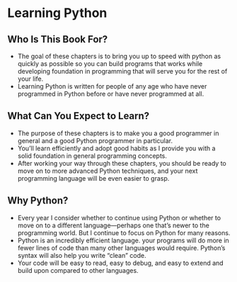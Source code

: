 # Learning Python

## Who Is This Book For?
        
- The goal of these chapters is to bring you up to speed with python as quickly as possible so you can build programs that works while developing foundation in programming that will serve you for the rest of your life. 
- Learning Python is written for people of any age who have never programmed in Python before or have never programmed at all.
                
## What Can You Expect to Learn?

- The purpose of these chapters is to make you a good programmer in general and a good Python programmer in particular.
- You’ll learn efficiently and adopt good habits as I provide you with a solid foundation in general programming concepts.
- After working your way through these chapters, you should be ready to move on to more advanced Python techniques, and your next programming language will be even easier to grasp.
        
## Why Python?

- Every year I consider whether to continue using Python or whether to move on to a different language—perhaps one that’s newer to the programming world. But I continue to focus on Python for many reasons.
- Python is an incredibly efficient language. your programs will do more in fewer lines of code than many other languages would require. Python’s syntax will also help you write “clean” code.
- Your code will be easy to read, easy to debug, and easy to extend and build upon compared to other languages.
